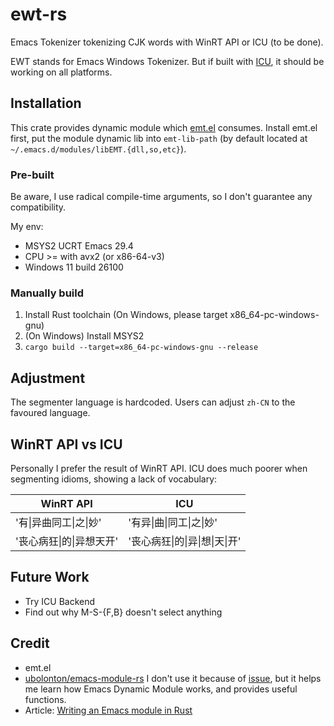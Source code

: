 # ewt-rs

Emacs Tokenizer tokenizing CJK words with WinRT API or ICU (to be done).

EWT stands for Emacs Windows Tokenizer. But if built with [ICU](https://github.com/unicode-org/icu4x), it should be working on all platforms.

## Installation

This crate provides dynamic module which [emt.el](https://github.com/roife/emt) consumes. Install emt.el first, put the module dynamic lib into `emt-lib-path` (by default located at `~/.emacs.d/modules/libEMT.{dll,so,etc}`).

### Pre-built

Be aware, I use radical compile-time arguments, so I don't guarantee any compatibility.

My env:

* MSYS2 UCRT Emacs 29.4
* CPU >= with avx2 (or x86-64-v3)
* Windows 11 build 26100

### Manually build

1. Install Rust toolchain (On Windows, please target x86_64-pc-windows-gnu)
2. (On Windows) Install MSYS2
3. `cargo build --target=x86_64-pc-windows-gnu --release`

## Adjustment

The segmenter language is hardcoded. Users can adjust `zh-CN` to the favoured language.

## WinRT API vs ICU

Personally I prefer the result of WinRT API. ICU does much poorer when segmenting idioms, showing a lack of vocabulary:

| WinRT API | ICU |
|-------|-------|
| '有\|异曲同工\|之\|妙' | '有异\|曲\|同工\|之\|妙' |
| '丧心病狂\|的\|异想天开' | '丧心病狂\|的\|异\|想\|天\|开' |

## Future Work

* Try ICU Backend
* Find out why M-S-{F,B} doesn't select anything

## Credit

* emt.el
* [ubolonton/emacs-module-rs](https://github.com/ubolonton/emacs-module-rs) I don't use it because of [issue](https://github.com/ubolonton/emacs-module-rs/issues/60), but it helps me learn how Emacs Dynamic Module works, and provides useful functions.
* Article: [Writing an Emacs module in Rust](https://ryanfaulhaber.com/posts/first-emacs-module-rust/)
